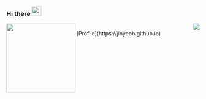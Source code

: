 ### Hi there <img src="https://media.giphy.com/media/hvRJCLFzcasrR4ia7z/giphy.gif" width="25px">

<p>
<img align="left" src="https://github-readme-stats.vercel.app/api?username=Jinyeob&count_private=true&show_icons=true&theme=radical" height="180px">
<img align="right" src="http://mazassumnida.wtf/api/v2/generate_badge?boj=jinyeob">
</p>
<br>
[Profile](https://jinyeob.github.io)


